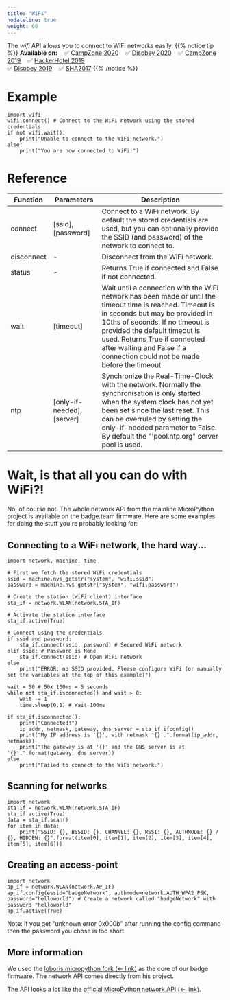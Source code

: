 ```yaml
---
title: "WiFi"
nodateline: true
weight: 60
---
```


The *wifi* API allows you to connect to WiFi networks easily.
{{% notice tip %}}
**Available on:** &nbsp;&nbsp; ✅ [CampZone 2020](/badges/campzone-2020/) &nbsp;&nbsp; ✅ [Disobey 2020](/badges/disobey-2020/) &nbsp;&nbsp; ✅ [CampZone 2019](/badges/campzone-2019/) &nbsp;&nbsp; ✅ [HackerHotel 2019](/badges/hackerhotel-2019/) 
<br> ✅ [Disobey 2019](/badges/disobey-2019/) &nbsp;&nbsp; ✅ [SHA2017](/badges/sha2017/)
{{% /notice %}}

# Example
```
import wifi
wifi.connect() # Connect to the WiFi network using the stored credentials
if not wifi.wait():
	print("Unable to connect to the WiFi network.")
else:
	print("You are now connected to WiFi!")
```

# Reference
| Function    | Parameters                     | Description                                                                                                                                                                                                                                                                                                                     |
| ---------- | ------------------------------ | ------------------------------------------------------------------------------------------------------------------------------------------------------------------------------------------------------------------------------------------------------------------------------------------------------------------------------- |
| connect    | \[ssid\], \[password\]         | Connect to a WiFi network. By default the stored credentials are used, but you can optionally provide the SSID (and password) of the network to connect to.                                                                                                                                                                     |
| disconnect | \-                             | Disconnect from the WiFi network.                                                                                                                                                                                                                                                                                               |
| status     | \-                             | Returns True if connected and False if not connected.                                                                                                                                                                                                                                                                           |
| wait       | \[timeout\]                    | Wait until a connection with the WiFi network has been made or until the timeout time is reached. Timeout is in seconds but may be provided in 10ths of seconds. If no timeout is provided the default timeout is used. Returns True if connected after waiting and False if a connection could not be made before the timeout. |
| ntp        | \[only-if-needed\], \[server\] | Synchronize the Real-Time-Clock with the network. Normally the synchronisation is only started when the system clock has not yet been set since the last reset. This can be overruled by setting the only-if-needed parameter to False. By default the "'pool.ntp.org" server pool is used.                                     |

# Wait, is that all you can do with WiFi?!
No, of course not. The whole network API from the mainline MicroPython project is available on the badge.team firmware.
Here are some examples for doing the stuff you're probably looking for:

## Connecting to a WiFi network, the hard way...
```
import network, machine, time

# First we fetch the stored WiFi credentials
ssid = machine.nvs_getstr("system", "wifi.ssid")
password = machine.nvs_getstr("system", "wifi.password")

# Create the station (WiFi client) interface
sta_if = network.WLAN(network.STA_IF)

# Activate the station interface
sta_if.active(True)

# Connect using the credentials
if ssid and password:
	sta_if.connect(ssid, password) # Secured WiFi network
elif ssid: # Password is None
	sta_if.connect(ssid) # Open WiFi network
else:
	print("ERROR: no SSID provided. Please configure WiFi (or manually set the variables at the top of this example)")

wait = 50 # 50x 100ms = 5 seconds
while not sta_if.isconnected() and wait > 0:
	wait -= 1
	time.sleep(0.1) # Wait 100ms

if sta_if.isconnected():
	print("Connected!")
	ip_addr, netmask, gateway, dns_server = sta_if.ifconfig()
	print("My IP address is '{}', with netmask '{}'.".format(ip_addr, netmask))
	print("The gateway is at '{}' and the DNS server is at '{}'.".format(gateway, dns_server))
else:
	print("Failed to connect to the WiFi network.")
```

## Scanning for networks
```
import network
sta_if = network.WLAN(network.STA_IF)
sta_if.active(True)
data = sta_if.scan()
for item in data:
	print("SSID: {}, BSSID: {}. CHANNEL: {}, RSSI: {}, AUTHMODE: {} / {}, HIDDEN: {}".format(item[0], item[1], item[2], item[3], item[4], item[5], item[6]))
```
## Creating an access-point

```
import network
ap_if = network.WLAN(network.AP_IF)
ap_if.config(essid="badgeNetwork", authmode=network.AUTH_WPA2_PSK, password="helloworld") # Create a network called "badgeNetwork" with password "helloworld"
ap_if.active(True)
```

Note: if you get "unknown error 0x000b" after running the config command then the password you chose is too short.

## More information
We used the [loboris micropython fork (<- link)](https://github.com/loboris/MicroPython_ESP32_psRAM_LoBo/wiki/network) as the core of our badge firmware. The network API comes directly from his project.


The API looks a lot like the [official MicroPython network API (<- link)](https://docs.micropython.org/en/latest/library/network.html).

